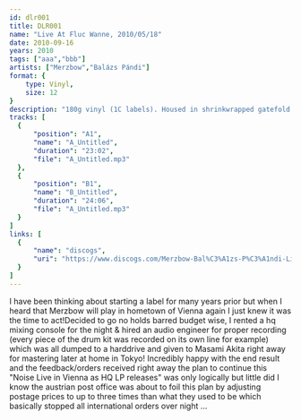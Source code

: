 ```yaml
---
id: dlr001
title: DLR001
name: "Live At Fluc Wanne, 2010/05/18"
date: 2010-09-16
years: 2010
tags: ["aaa","bbb"]
artists: ["Merzbow","Balázs Pándi"]
format: {
    type: Vinyl,
    size: 12
}
description: "180g vinyl (1C labels). Housed in shrinkwrapped gatefold cover. Limited to 500 hand-numbered copies."
tracks: [
  {
      "position": "A1",
      "name": "A_Untitled",
      "duration": "23:02",
      "file": "A_Untitled.mp3"
  },
  {
      "position": "B1",
      "name": "B_Untitled",
      "duration": "24:06",
      "file": "A_Untitled.mp3"
  }
]
links: [
  {
      "name": "discogs",
      "uri": "https://www.discogs.com/Merzbow-Bal%C3%A1zs-P%C3%A1ndi-Live-At-Fluc-Wanne-Vienna-20100518/master/274982"
  }
]
---
```

I have been thinking about starting a label for many years prior but when I heard that Merzbow will play in hometown of Vienna again I just knew it was the time to act!Decided to go no holds barred budget wise, I rented a hq mixing console for the night & hired an audio engineer for proper recording (every piece of the drum kit was recorded on its own line for example) which was all dumped to a harddrive and given to Masami Akita right away for mastering later at home in Tokyo!
Incredibly happy with the end result and the feedback/orders received right away the plan to continue this "Noise Live in Vienna as HQ LP releases" was only logically but little did I know the austrian post office was about to foil this plan by adjusting postage prices to up to three times than what they used to be which basically stopped all international orders over night ...
	